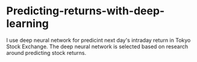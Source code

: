 # Predicting-returns-with-deep-learning
I use deep neural network for predicint next day's intraday return in Tokyo Stock Exchange.
The deep neural network is selected based on research around predicting stock returns.

